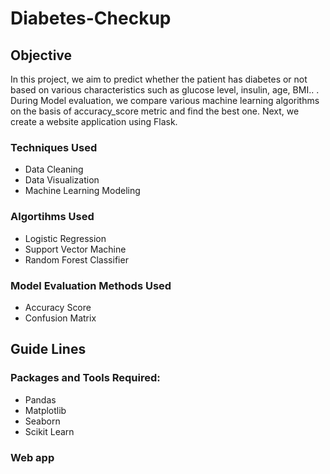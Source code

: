 # Diabetes-Checkup


## Objective
In this project, we aim to predict whether the patient has diabetes or not based on various characteristics such as glucose level, insulin, age, BMI.. . During Model evaluation, we compare various machine learning algorithms on the basis of accuracy_score metric and find the best one. Next, we create a website application using Flask.
### Techniques Used
- Data Cleaning
- Data Visualization
- Machine Learning Modeling
### Algortihms Used
- Logistic Regression
- Support Vector Machine
- Random Forest Classifier
### Model Evaluation Methods Used
- Accuracy Score
- Confusion Matrix
## Guide Lines
### Packages and Tools Required:
- Pandas 
- Matplotlib
- Seaborn
- Scikit Learn
### Web app
 
